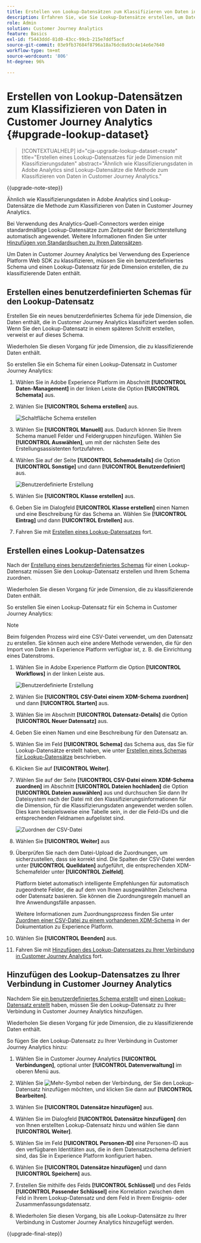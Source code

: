 ```yaml
---
title: Erstellen von Lookup-Datensätzen zum Klassifizieren von Daten in Customer Journey Analytics
description: Erfahren Sie, wie Sie Lookup-Datensätze erstellen, um Daten in Customer Journey Analytics zu klassifizieren
role: Admin
solution: Customer Journey Analytics
feature: Basics
exl-id: f5443ddd-81d0-43cc-99cb-215e7ddf5acf
source-git-commit: 03e9fb37684f8796a18a76dc0a93c4e14e6e7640
workflow-type: tm+mt
source-wordcount: '806'
ht-degree: 96%

---
```


# Erstellen von Lookup-Datensätzen zum Klassifizieren von Daten in Customer Journey Analytics {#upgrade-lookup-dataset}

<!-- markdownlint-disable MD034 -->

>[!CONTEXTUALHELP]
>id="cja-upgrade-lookup-dataset-create"
>title="Erstellen eines Lookup-Datensatzes für jede Dimension mit Klassifizierungsdaten"
>abstract="Ähnlich wie Klassifizierungsdaten in Adobe Analytics sind Lookup-Datensätze die Methode zum Klassifizieren von Daten in Customer Journey Analytics."

<!-- markdownlint-enable MD034 -->

{{upgrade-note-step}}

Ähnlich wie Klassifizierungsdaten in Adobe Analytics sind Lookup-Datensätze die Methode zum Klassifizieren von Daten in Customer Journey Analytics.

Bei Verwendung des Analytics-Quell-Connectors werden einige standardmäßige Lookup-Datensätze zum Zeitpunkt der Berichterstellung automatisch angewendet. Weitere Informationen finden Sie unter [Hinzufügen von Standardsuchen zu Ihren Datensätzen](/help/connections/standard-lookups.md).

Um Daten in Customer Journey Analytics bei Verwendung des Experience Platform Web SDK zu klassifizieren, müssen Sie ein benutzerdefiniertes Schema und einen Lookup-Datensatz für jede Dimension erstellen, die zu klassifizierende Daten enthält.

## Erstellen eines benutzerdefinierten Schemas für den Lookup-Datensatz

Erstellen Sie ein neues benutzerdefiniertes Schema für jede Dimension, die Daten enthält, die in Customer Journey Analytics klassifiziert werden sollen. Wenn Sie den Lookup-Datensatz in einem späteren Schritt erstellen, verweist er auf dieses Schema.

Wiederholen Sie diesen Vorgang für jede Dimension, die zu klassifizierende Daten enthält.

So erstellen Sie ein Schema für einen Lookup-Datensatz in Customer Journey Analytics:

1. Wählen Sie in Adobe Experience Platform im Abschnitt **[!UICONTROL Daten-Management]** in der linken Leiste die Option **[!UICONTROL Schemata]** aus.

1. Wählen Sie **[!UICONTROL Schema erstellen]** aus.

   ![Schaltfläche Schema erstellen](assets/schema-create.png)

1. Wählen Sie **[!UICONTROL Manuell]** aus. Dadurch können Sie Ihrem Schema manuell Felder und Feldergruppen hinzufügen. Wählen Sie **[!UICONTROL Auswählen]**, um mit der nächsten Seite des Erstellungsassistenten fortzufahren.

1. Wählen Sie auf der Seite **[!UICONTROL Schemadetails]** die Option **[!UICONTROL Sonstige]** und dann **[!UICONTROL Benutzerdefiniert]** aus.

   ![Benutzerdefinierte Erstellung](assets/schema-custom.png)

1. Wählen Sie **[!UICONTROL Klasse erstellen]** aus.

   <!-- add screenshot -->

1. Geben Sie im Dialogfeld **[!UICONTROL Klasse erstellen]** einen Namen und eine Beschreibung für das Schema an. Wählen Sie **[!UICONTROL Eintrag]** und dann **[!UICONTROL Erstellen]** aus.

1. Fahren Sie mit [Erstellen eines Lookup-Datensatzes](#create-a-lookup-dataset) fort.

## Erstellen eines Lookup-Datensatzes

Nach der [Erstellung eines benutzerdefiniertes Schemas](#create-a-custom-schema-to-use-with-the-lookup-dataset) für einen Lookup-Datensatz müssen Sie den Lookup-Datensatz erstellen und Ihrem Schema zuordnen.

Wiederholen Sie diesen Vorgang für jede Dimension, die zu klassifizierende Daten enthält.

So erstellen Sie einen Lookup-Datensatz für ein Schema in Customer Journey Analytics:

>[!NOTE]
>
>Beim folgenden Prozess wird eine CSV-Datei verwendet, um den Datensatz zu erstellen. Sie können auch eine andere Methode verwenden, die für den Import von Daten in Experience Platform verfügbar ist, z. B. die Einrichtung eines Datenstroms.

1. Wählen Sie in Adobe Experience Platform die Option **[!UICONTROL Workflows]** in der linken Leiste aus.

   ![Benutzerdefinierte Erstellung](assets/lookup-dataset-workflows.png)

1. Wählen Sie **[!UICONTROL CSV-Datei einem XDM-Schema zuordnen]** und dann **[!UICONTROL Starten]** aus.

1. Wählen Sie im Abschnitt **[!UICONTROL Datensatz-Details]** die Option **[!UICONTROL Neuer Datensatz]** aus.

1. Geben Sie einen Namen und eine Beschreibung für den Datensatz an.

1. Wählen Sie im Feld **[!UICONTROL Schema]** das Schema aus, das Sie für Lookup-Datensätze erstellt haben, wie unter [Erstellen eines Schemas für Lookup-Datensätze](#create-a-schema-for-lookup-datasets) beschrieben.

1. Klicken Sie auf **[!UICONTROL Weiter]**.

1. Wählen Sie auf der Seite **[!UICONTROL CSV-Datei einem XDM-Schema zuordnen]** im Abschnitt **[!UICONTROL Dateien hochladen]** die Option **[!UICONTROL Dateien auswählen]** aus und durchsuchen Sie dann Ihr Dateisystem nach der Datei mit den Klassifizierungsinformationen für die Dimension, für die Klassifizierungsdaten angewendet werden sollen. Dies kann beispielsweise eine Tabelle sein, in der die Feld-IDs und die entsprechenden Feldnamen aufgelistet sind. <!-- correct? How can I better explain what this file is?-->

   ![Zuordnen der CSV-Datei](assets/lookup-map-csv.png)

1. Wählen Sie **[!UICONTROL Weiter]** aus

1. Überprüfen Sie nach dem Datei-Upload die Zuordnungen, um sicherzustellen, dass sie korrekt sind. Die Spalten der CSV-Datei werden unter **[!UICONTROL Quelldaten]** aufgeführt, die entsprechenden XDM-Schemafelder unter **[!UICONTROL Zielfeld]**.

   Platform bietet automatisch intelligente Empfehlungen für automatisch zugeordnete Felder, die auf dem von Ihnen ausgewählten Zielschema oder Datensatz basieren. Sie können die Zuordnungsregeln manuell an Ihre Anwendungsfälle anpassen.

   Weitere Informationen zum Zuordnungsprozess finden Sie unter [Zuordnen einer CSV-Datei zu einem vorhandenen XDM-Schema](https://experienceleague.adobe.com/de/docs/experience-platform/ingestion/tutorials/map-csv/existing-schema) in der Dokumentation zu Experience Platform.

1. Wählen Sie **[!UICONTROL Beenden]** aus.

1. Fahren Sie mit [Hinzufügen des Lookup-Datensatzes zu Ihrer Verbindung in Customer Journey Analytics](#add-the-lookup-dataset-to-your-connection-in-customer-journey-analytics) fort.

## Hinzufügen des Lookup-Datensatzes zu Ihrer Verbindung in Customer Journey Analytics

Nachdem Sie [ein benutzerdefiniertes Schema erstellt](#create-a-custom-schema-to-use-with-the-lookup-dataset) und [einen Lookup-Datensatz erstellt](#create-a-lookup-dataset) haben, müssen Sie den Lookup-Datensatz zu Ihrer Verbindung in Customer Journey Analytics hinzufügen.

Wiederholen Sie diesen Vorgang für jede Dimension, die zu klassifizierende Daten enthält.

So fügen Sie den Lookup-Datensatz zu Ihrer Verbindung in Customer Journey Analytics hinzu:

1. Wählen Sie in Customer Journey Analytics **[!UICONTROL Verbindungen]**, optional unter **[!UICONTROL Datenverwaltung]** im oberen Menü aus.

1. Wählen Sie ![Mehr-Symbol](assets/More.svg) neben der Verbindung, der Sie den Lookup-Datensatz hinzufügen möchten, und klicken Sie dann auf **[!UICONTROL Bearbeiten]**.

   <!-- add screenshot -->

1. Wählen Sie **[!UICONTROL Datensätze hinzufügen]** aus.

1. Wählen Sie im Dialogfeld **[!UICONTROL Datensätze hinzufügen]** den von Ihnen erstellten Lookup-Datensatz hinzu und wählen Sie dann **[!UICONTROL Weiter]**.

1. Wählen Sie im Feld **[!UICONTROL Personen-ID]** eine Personen-ID aus den verfügbaren Identitäten aus, die in dem Datensatzschema definiert sind, das Sie in Experience Platform konfiguriert haben. <!-- fill out other fields? -->

1. Wählen Sie **[!UICONTROL Datensätze hinzufügen]** und dann **[!UICONTROL Speichern]** aus.

   <!-- is there a step right in between here where you select the dataset -->

1. Erstellen Sie mithilfe des Felds **[!UICONTROL Schlüssel]** und des Felds **[!UICONTROL Passender Schlüssel]** eine Korrelation zwischen dem Feld in Ihrem Lookup-Datensatz und dem Feld in Ihrem Ereignis- oder Zusammenfassungsdatensatz.

1. Wiederholen Sie diesen Vorgang, bis alle Lookup-Datensätze zu Ihrer Verbindung in Customer Journey Analytics hinzugefügt werden.

{{upgrade-final-step}}

